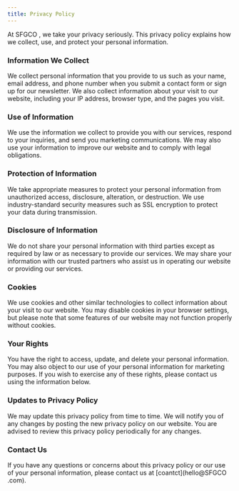 ```yaml
---
title: Privacy Policy
---
```


At SFGCO , we take your privacy seriously. This privacy policy explains how we collect, use, and protect your personal information.

### Information We Collect

We collect personal information that you provide to us such as your name, email address, and phone number when you submit a contact form or sign up for our newsletter. We also collect information about your visit to our website, including your IP address, browser type, and the pages you visit.

### Use of Information

We use the information we collect to provide you with our services, respond to your inquiries, and send you marketing communications. We may also use your information to improve our website and to comply with legal obligations.

### Protection of Information

We take appropriate measures to protect your personal information from unauthorized access, disclosure, alteration, or destruction. We use industry-standard security measures such as SSL encryption to protect your data during transmission.

### Disclosure of Information

We do not share your personal information with third parties except as required by law or as necessary to provide our services. We may share your information with our trusted partners who assist us in operating our website or providing our services.

### Cookies

We use cookies and other similar technologies to collect information about your visit to our website. You may disable cookies in your browser settings, but please note that some features of our website may not function properly without cookies.

### Your Rights

You have the right to access, update, and delete your personal information. You may also object to our use of your personal information for marketing purposes. If you wish to exercise any of these rights, please contact us using the information below.

### Updates to Privacy Policy

We may update this privacy policy from time to time. We will notify you of any changes by posting the new privacy policy on our website. You are advised to review this privacy policy periodically for any changes.

### Contact Us

If you have any questions or concerns about this privacy policy or our use of your personal information, please contact us at [coantct](hello@SFGCO .com).
